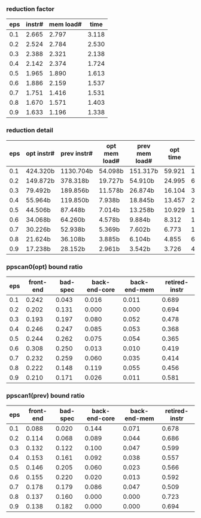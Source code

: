 ### reduction factor

eps | instr# | mem load# | time
--- | --- | --- | ---
0.1 | 2.665 | 2.797 | 3.118
0.2 | 2.524 | 2.784 | 2.530
0.3 | 2.388 | 2.321 | 2.138
0.4 | 2.142 | 2.374 | 1.724
0.5 | 1.965 | 1.890 | 1.613
0.6 | 1.886 | 2.159 | 1.537
0.7 | 1.751 | 1.416 | 1.531
0.8 | 1.670 | 1.571 | 1.403
0.9 | 1.633 | 1.196 | 1.338

### reduction detail

eps | opt instr# | prev instr# | opt mem load# | prev mem load# | opt time | prev time
--- | --- | --- | --- | --- | --- | ---
0.1 | 424.320b | 1130.704b | 54.098b | 151.317b | 59.921 | 186.816
0.2 | 149.872b | 378.318b | 19.727b | 54.910b | 24.995 | 63.228
0.3 | 79.492b | 189.856b | 11.578b | 26.874b | 16.104 | 34.426
0.4 | 55.964b | 119.850b | 7.938b | 18.845b | 13.457 | 23.197
0.5 | 44.506b | 87.448b | 7.014b | 13.258b | 10.929 | 17.633
0.6 | 34.068b | 64.260b | 4.578b | 9.884b | 8.312 | 12.777
0.7 | 30.226b | 52.938b | 5.369b | 7.602b | 6.773 | 10.370
0.8 | 21.624b | 36.108b | 3.885b | 6.104b | 4.855 | 6.813
0.9 | 17.238b | 28.152b | 2.961b | 3.542b | 3.726 | 4.985

### ppscan0(opt) bound ratio

eps | front-end | bad-spec | back-end-core | back-end-mem | retired-instr
--- | --- | --- | --- | --- | ---
0.1 | 0.242 | 0.043 | 0.016 | 0.011 | 0.689
0.2 | 0.202 | 0.131 | 0.000 | 0.000 | 0.694
0.3 | 0.193 | 0.197 | 0.080 | 0.052 | 0.478
0.4 | 0.246 | 0.247 | 0.085 | 0.053 | 0.368
0.5 | 0.244 | 0.262 | 0.075 | 0.054 | 0.365
0.6 | 0.308 | 0.250 | 0.013 | 0.010 | 0.419
0.7 | 0.232 | 0.259 | 0.060 | 0.035 | 0.414
0.8 | 0.222 | 0.148 | 0.119 | 0.055 | 0.456
0.9 | 0.210 | 0.171 | 0.026 | 0.011 | 0.581

### ppscan1(prev) bound ratio

eps | front-end | bad-spec | back-end-core | back-end-mem | retired-instr
--- | --- | --- | --- | --- | ---
0.1 | 0.088 | 0.020 | 0.144 | 0.071 | 0.678
0.2 | 0.114 | 0.068 | 0.089 | 0.044 | 0.686
0.3 | 0.132 | 0.122 | 0.100 | 0.047 | 0.599
0.4 | 0.153 | 0.161 | 0.092 | 0.038 | 0.557
0.5 | 0.146 | 0.205 | 0.060 | 0.023 | 0.566
0.6 | 0.155 | 0.220 | 0.020 | 0.013 | 0.592
0.7 | 0.178 | 0.179 | 0.086 | 0.047 | 0.509
0.8 | 0.137 | 0.160 | 0.000 | 0.000 | 0.723
0.9 | 0.138 | 0.182 | 0.000 | 0.000 | 0.694

